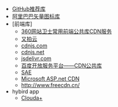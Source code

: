 * [GitHub推荐库](http://www.jianshu.com/notebooks/71714/latest)
* [阿里巴巴矢量图标库](http://iconfont.cn)
* [前端库]
    * [360网站卫士常用前端公共库CDN服务](http://libs.useso.com/)
    * [又拍云](http://jscdn.upai.com/)
    * [cdnjs.com](https://cdnjs.com/)
    * [cdnjs.net](http://www.cdnjs.net/)
    * [jsdelivr.com](http://www.jsdelivr.com/)
    * [百度开放服务平台——CDN公共库](http://developer.baidu.com/wiki/index.php?title=docs/cplat/libs)
    * [SAE](http://lib.sinaapp.com/)
    * [Microsoft ASP.net CDN](http://www.asp.net/ajax/cdn)
    * http://www.freecdn.cn/
* hybird app
    * [Clouda+](http://clouda.baidu.com/)